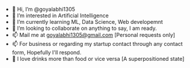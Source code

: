 - 👋 Hi, I’m @goyalabhi1305
- 👀 I’m interested in Artificial Intelligence
- 🌱 I’m currently learning ML, Data Science, Web developemnt
- 💞️ I’m looking to collaborate on anything to say, I am ready.
- 📫 Mail me at goyalabhi1305@gmail.com [Personal requests only]
- 📫 For business or regarding my startup contact through any contact form, Hopefully I'll respond.
- 🥤 I love drinks more than food or vice versa [A superpositioned state]
<!---
goyalabhi1305/goyalabhi1305 is a ✨ special ✨ repository because its `README.md` (this file) appears on your GitHub profile.
You can click the Preview link to take a look at your changes.
--->

